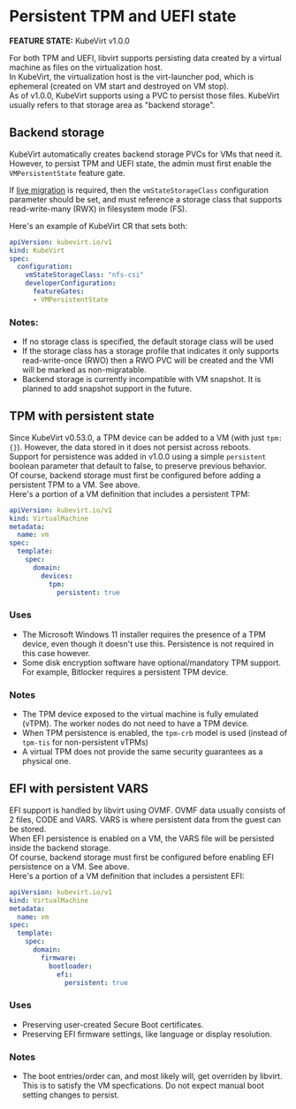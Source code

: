 # Persistent TPM and UEFI state

**FEATURE STATE:** KubeVirt v1.0.0

For both TPM and UEFI, libvirt supports persisting data created by a virtual machine as files on the virtualization host.  
In KubeVirt, the virtualization host is the virt-launcher pod, which is ephemeral (created on VM start and destroyed on VM stop).  
As of v1.0.0, KubeVirt supports using a PVC to persist those files. KubeVirt usually refers to that storage area as "backend storage".

## Backend storage

KubeVirt automatically creates backend storage PVCs for VMs that need it. However, to persist TPM and UEFI state, the admin must first enable the `VMPersistentState` feature gate.

If [live migration](live_migration.md) is required, then the `vmStateStorageClass` configuration parameter should be set, and must reference a storage class that supports read-write-many (RWX) in filesystem mode (FS).

Here's an example of KubeVirt CR that sets both:
```yaml
apiVersion: kubevirt.io/v1
kind: KubeVirt
spec:
  configuration:
    vmStateStorageClass: "nfs-csi"
    developerConfiguration:
      featureGates:
      - VMPersistentState
```

### Notes:
- If no storage class is specified, the default storage class will be used
- If the storage class has a storage profile that indicates it only supports read-write-once (RWO) then a RWO PVC will be created and the VMI will be marked as non-migratable.
- Backend storage is currently incompatible with VM snapshot. It is planned to add snapshot support in the future.

## TPM with persistent state

Since KubeVirt v0.53.0, a TPM device can be added to a VM (with just `tpm: {}`). However, the data stored in it does not persist across reboots.  
Support for persistence was added in v1.0.0 using a simple `persistent` boolean parameter that default to false, to preserve previous behavior.  
Of course, backend storage must first be configured before adding a persistent TPM to a VM. See above.  
Here's a portion of a VM definition that includes a persistent TPM:
```yaml
apiVersion: kubevirt.io/v1
kind: VirtualMachine
metadata:
  name: vm
spec:
  template:
    spec:
      domain:
        devices:
          tpm:
            persistent: true
```

### Uses
- The Microsoft Windows 11 installer requires the presence of a TPM device, even though it doesn't use this. Persistence is not required in this case however.
- Some disk encryption software have optional/mandatory TPM support. For example, Bitlocker requires a persistent TPM device.

### Notes
- The TPM device exposed to the virtual machine is fully emulated (vTPM). The worker nodes do not need to have a TPM device.
- When TPM persistence is enabled, the `tpm-crb` model is used (instead of `tpm-tis` for non-persistent vTPMs)
- A virtual TPM does not provide the same security guarantees as a physical one.

## EFI with persistent VARS

EFI support is handled by libvirt using OVMF. OVMF data usually consists of 2 files, CODE and VARS. VARS is where persistent data from the guest can be stored.  
When EFI persistence is enabled on a VM, the VARS file will be persisted inside the backend storage.  
Of course, backend storage must first be configured before enabling EFI persistence on a VM. See above.  
Here's a portion of a VM definition that includes a persistent EFI:
```yaml
apiVersion: kubevirt.io/v1
kind: VirtualMachine
metadata:
  name: vm
spec:
  template:
    spec:
      domain:
        firmware:
          bootloader:
            efi:
              persistent: true
```

### Uses
- Preserving user-created Secure Boot certificates.
- Preserving EFI firmware settings, like language or display resolution.

### Notes
- The boot entries/order can, and most likely will, get overriden by libvirt. This is to satisfy the VM specfications. Do not expect manual boot setting changes to persist.
